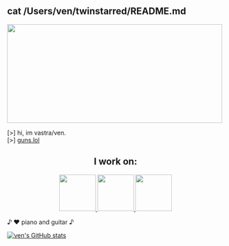 ## cat /Users/ven/twinstarred/README.md

<img src="https://github.com/user-attachments/assets/5c504274-819e-4ddc-9e86-07ba722b31e4" width="500" height="230">

[>] hi, im vastra/ven. \
[>] [guns.lol](https://guns.lol/ginkgo)

<h2 align="center">I work on:</h2>

<p align="center" dir="auto">
  <a href="https://www.apple.com/macos/">
    <img src="https://img.shields.io/badge/macOS-000000?style=flat&logo=apple&logoColor=white" style="width: 85px; height: auto;">
  </a>

  <a href="https://kernel.org/">
    <img src="https://img.shields.io/badge/Linux-FCC624?style=flat&logo=linux&logoColor=black" style="width: 85px; height: auto;">
  </a>

  <a href="https://nixos.org/">
    <img src="https://img.shields.io/badge/NixOS-5277C3?style=flat&logo=nixos&logoColor=white" style="width: 85px; height: auto;">
  </a>
  
</p>

♪ ♥️ piano and guitar ♪

[![ven's GitHub stats](https://github-readme-stats.vercel.app/api/top-langs/?username=made2pwn&langs_count=6&theme=rose_pine)](https://github.com/anuraghazra/github-readme-stats)
